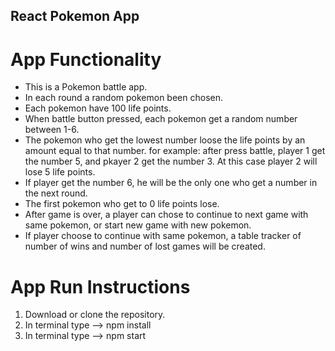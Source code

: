 ## React Pokemon App

# App Functionality
* This is a Pokemon battle app.
* In each round a random pokemon been chosen.
* Each pokemon have 100 life points.
* When battle button pressed, each pokemon get a random number between 1-6.
* The pokemon who get the lowest number loose the life points by an amount equal to that number.
for example: after press battle, player 1 get the number 5, and pkayer 2 get the number 3.
At this case player 2 will lose 5 life points.
* If player get the number 6, he will be the only one who get a number in the next round.
* The first pokemon who get to 0 life points lose.
* After game is over, a player can chose to continue to next game with same pokemon, or start new game with new pokemon.
* If player choose to continue with same pokemon, a table tracker of number of wins and number of lost games will be created.

# App Run Instructions
1. Download or clone the repository.
2. In terminal type --> npm install
3. In terminal type --> npm start
